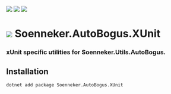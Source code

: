 ﻿[![](https://img.shields.io/nuget/v/soenneker.autobogus.xunit.svg?style=for-the-badge)](https://www.nuget.org/packages/soenneker.autobogus.xunit/)
[![](https://img.shields.io/github/actions/workflow/status/soenneker/soenneker.autobogus.xunit/publish-package.yml?style=for-the-badge)](https://github.com/soenneker/soenneker.autobogus.xunit/actions/workflows/publish-package.yml)
[![](https://img.shields.io/nuget/dt/soenneker.autobogus.xunit.svg?style=for-the-badge)](https://www.nuget.org/packages/soenneker.autobogus.xunit/)

# ![](https://user-images.githubusercontent.com/4441470/224455560-91ed3ee7-f510-4041-a8d2-3fc093025112.png) Soenneker.AutoBogus.XUnit
### xUnit specific utilities for Soenneker.Utils.AutoBogus.

## Installation

```
dotnet add package Soenneker.AutoBogus.XUnit
```
